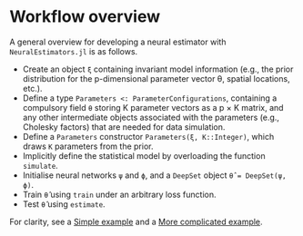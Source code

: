 # Workflow overview

A general overview for developing a neural estimator with `NeuralEstimators.jl` is as follows.

- Create an object `ξ` containing invariant model information (e.g., the prior distribution for the p-dimensional parameter vector θ, spatial locations, etc.).
- Define a type `Parameters <: ParameterConfigurations`, containing a compulsory field `θ` storing K parameter vectors as a p × K matrix, and any other intermediate objects associated with the parameters (e.g., Cholesky factors) that are needed for data simulation.
- Define a `Parameters` constructor `Parameters(ξ, K::Integer)`, which draws `K` parameters from the prior.
- Implicitly define the statistical model by overloading the function `simulate`.
- Initialise neural networks `ψ` and `ϕ`, and a `DeepSet` object `θ̂ = DeepSet(ψ, ϕ)`.
- Train `θ̂` using `train` under an arbitrary loss function.
- Test `θ̂` using `estimate`.

For clarity, see a [Simple example](@ref) and a [More complicated example](@ref).
